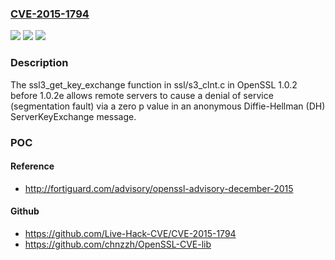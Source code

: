 ### [CVE-2015-1794](https://cve.mitre.org/cgi-bin/cvename.cgi?name=CVE-2015-1794)
![](https://img.shields.io/static/v1?label=Product&message=n%2Fa&color=blue)
![](https://img.shields.io/static/v1?label=Version&message=%3D%20n%2Fa%20&color=brighgreen)
![](https://img.shields.io/static/v1?label=Vulnerability&message=n%2Fa&color=brighgreen)

### Description

The ssl3_get_key_exchange function in ssl/s3_clnt.c in OpenSSL 1.0.2 before 1.0.2e allows remote servers to cause a denial of service (segmentation fault) via a zero p value in an anonymous Diffie-Hellman (DH) ServerKeyExchange message.

### POC

#### Reference
- http://fortiguard.com/advisory/openssl-advisory-december-2015

#### Github
- https://github.com/Live-Hack-CVE/CVE-2015-1794
- https://github.com/chnzzh/OpenSSL-CVE-lib

